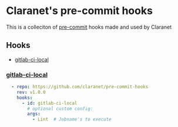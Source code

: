 # Claranet's pre-commit hooks

This is a colleciton of [pre-commit](http://pre-commit.com) hooks made and used by Claranet


## Hooks

* [gitlab-ci-local](#gitlab-ci-local)

### [gitlab-ci-local](https://github.com/firecow/gitlab-ci-local)

```yaml
  - repo: https://github.com/claranet/pre-commit-hooks
    rev: v1.0.0
    hooks:
      - id: gitlab-ci-local
        # optional custom config:
        args:
          - Lint  # Jobname's to execute
```
